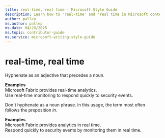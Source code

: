 ```yaml
---
title: real-time, real time - Microsoft Style Guide
description: Learn how to 'real-time' and 'real time in Microsoft content.
author: pallep
ms.author: pallep
ms.date: 04/28/2025
ms.topic: contributor-guide
ms.service: microsoft-writing-style-guide
---
```


# real-time, real time

Hyphenate as an adjective that precedes a noun.

**Examples**  
Microsoft Fabric provides real-time analytics.  
Use real-time monitoring to respond quickly to security events.

Don't hyphenate as a noun phrase. In this usage, the term most often follows the preposition *in*.

**Examples**  
Microsoft Fabric provides analytics in real time.  
Respond quickly to security events by monitoring them in real time.
